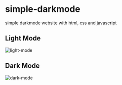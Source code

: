 # simple-darkmode

simple darkmode website with html, css and javascript


## Light Mode

![light-mode](https://user-images.githubusercontent.com/45523845/94230207-ac713b80-ff2b-11ea-83ea-1872ea2a9e1b.png)

## Dark Mode

![dark-mode](https://user-images.githubusercontent.com/45523845/94230289-df1b3400-ff2b-11ea-9136-d806e1c8aa62.png)

